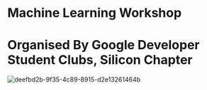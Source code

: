 # Machine Learning Workshop
# Organised By Google Developer Student Clubs, Silicon Chapter
![deefbd2b-9f35-4c89-8915-d2e13261464b](https://github.com/ansumanparija24/MachineLearningWorkshop/assets/168003973/0a994001-bed9-4605-9112-f5d9e03f1552)
